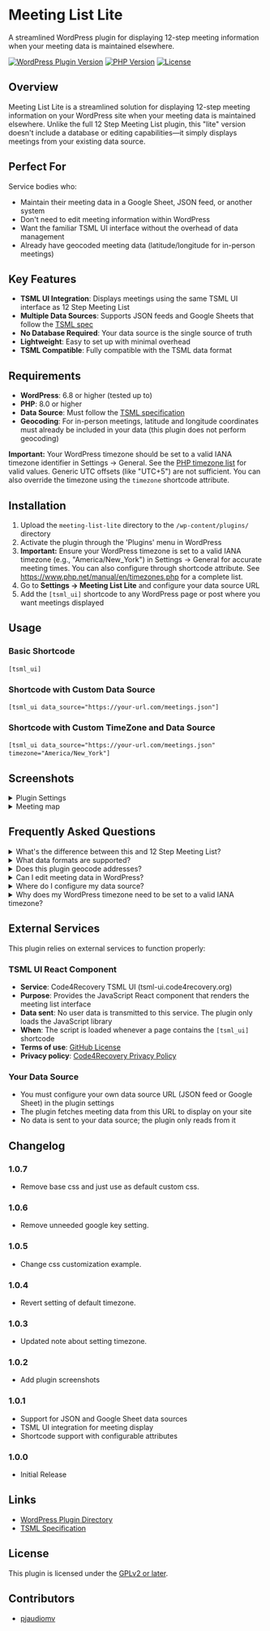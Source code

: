 # Meeting List Lite

A streamlined WordPress plugin for displaying 12-step meeting information when your meeting data is maintained elsewhere.

[![WordPress Plugin Version](https://img.shields.io/badge/WordPress-6.8%20tested-blue)](https://wordpress.org/plugins/meeting-list-lite/)
[![PHP Version](https://img.shields.io/badge/PHP-8.0%2B-purple)](https://www.php.net/)
[![License](https://img.shields.io/badge/license-GPLv2%2B-green)](http://www.gnu.org/licenses/gpl-2.0.html)

## Overview

Meeting List Lite is a streamlined solution for displaying 12-step meeting information on your WordPress site when your meeting data is maintained elsewhere. Unlike the full 12 Step Meeting List plugin, this "lite" version doesn't include a database or editing capabilities—it simply displays meetings from your existing data source.

## Perfect For

Service bodies who:
- Maintain their meeting data in a Google Sheet, JSON feed, or another system
- Don't need to edit meeting information within WordPress
- Want the familiar TSML UI interface without the overhead of data management
- Already have geocoded meeting data (latitude/longitude for in-person meetings)

## Key Features

- **TSML UI Integration**: Displays meetings using the same TSML UI interface as 12 Step Meeting List
- **Multiple Data Sources**: Supports JSON feeds and Google Sheets that follow the [TSML spec](https://github.com/code4recovery/spec)
- **No Database Required**: Your data source is the single source of truth
- **Lightweight**: Easy to set up with minimal overhead
- **TSML Compatible**: Fully compatible with the TSML data format

## Requirements

- **WordPress**: 6.8 or higher (tested up to)
- **PHP**: 8.0 or higher
- **Data Source**: Must follow the [TSML specification](https://github.com/code4recovery/spec)
- **Geocoding**: For in-person meetings, latitude and longitude coordinates must already be included in your data (this plugin does not perform geocoding)

**Important:** Your WordPress timezone should be set to a valid IANA timezone identifier in Settings → General. See the [PHP timezone list](https://www.php.net/manual/en/timezones.php) for valid values. Generic UTC offsets (like "UTC+5") are not sufficient. You can also override the timezone using the `timezone` shortcode attribute.

## Installation

1. Upload the `meeting-list-lite` directory to the `/wp-content/plugins/` directory
2. Activate the plugin through the 'Plugins' menu in WordPress
3. **Important:** Ensure your WordPress timezone is set to a valid IANA timezone (e.g., "America/New_York") in Settings → General for accurate meeting times. You can also configure through shortcode attribute. See https://www.php.net/manual/en/timezones.php for a complete list.
4. Go to **Settings → Meeting List Lite** and configure your data source URL
5. Add the `[tsml_ui]` shortcode to any WordPress page or post where you want meetings displayed

## Usage

### Basic Shortcode
```
[tsml_ui]
```

### Shortcode with Custom Data Source
```
[tsml_ui data_source="https://your-url.com/meetings.json"]
```

### Shortcode with Custom TimeZone and Data Source
```
[tsml_ui data_source="https://your-url.com/meetings.json" timezone="America/New_York"]
```

## Screenshots

<details>
<summary>Plugin Settings</summary>

![Plugin Settings](assets/screenshot-1.png "Plugin Settings")
</details>
<details>
<summary>Meeting map</summary>

![Plugin Settings](assets/screenshot-2.png "Meeting map")
</details>

## Frequently Asked Questions

<details>
<summary>What's the difference between this and 12 Step Meeting List?</summary>

12 Step Meeting List is a full-featured plugin that stores meeting data in your WordPress database and includes editing capabilities, geocoding, and data management tools. Meeting List Lite is designed for service bodies who maintain their meeting data elsewhere and just need to display it on their WordPress site.
</details>

<details>
<summary>What data formats are supported?</summary>

The plugin supports JSON feeds and Google Sheets that conform to the [TSML specification](https://github.com/code4recovery/spec).
</details>

<details>
<summary>Does this plugin geocode addresses?</summary>

No. Your data source must already include latitude and longitude coordinates for in-person meetings. If you need geocoding, consider using the full 12 Step Meeting List plugin instead.
</details>

<details>
<summary>Can I edit meeting data in WordPress?</summary>

No. This is a display-only plugin. Your data source (JSON feed, Google Sheet, etc.) is the single source of truth. To edit meetings, update your external data source.
</details>

<details>
<summary>Where do I configure my data source?</summary>

Go to **Settings → Meeting List Lite** in your WordPress dashboard, or use the `data_source` attribute in your shortcode.
</details>

<details>
<summary>Why does my WordPress timezone need to be set to a valid IANA timezone?</summary>

The plugin requires a proper IANA timezone identifier (like "America/New_York" or "Europe/London") to correctly display meeting times. Generic UTC offsets (like "UTC+5") are not sufficient. You can set this in Settings → General, override it with the `timezone` shortcode attribute. Find a complete list of valid timezones at https://www.php.net/manual/en/timezones.php
</details>

## External Services

This plugin relies on external services to function properly:

### TSML UI React Component

- **Service**: Code4Recovery TSML UI (tsml-ui.code4recovery.org)
- **Purpose**: Provides the JavaScript React component that renders the meeting list interface
- **Data sent**: No user data is transmitted to this service. The plugin only loads the JavaScript library
- **When**: The script is loaded whenever a page contains the `[tsml_ui]` shortcode
- **Terms of use**: [GitHub License](https://github.com/code4recovery/tsml-ui/blob/main/LICENSE)
- **Privacy policy**: [Code4Recovery Privacy Policy](https://code4recovery.org/privacy/)

### Your Data Source

- You must configure your own data source URL (JSON feed or Google Sheet) in the plugin settings
- The plugin fetches meeting data from this URL to display on your site
- No data is sent to your data source; the plugin only reads from it

## Changelog

### 1.0.7

* Remove base css and just use as default custom css.

### 1.0.6

* Remove unneeded google key setting.

### 1.0.5

* Change css customization example.

### 1.0.4

* Revert setting of default timezone.

### 1.0.3

- Updated note about setting timezone.

### 1.0.2

- Add plugin screenshots

### 1.0.1

- Support for JSON and Google Sheet data sources
- TSML UI integration for meeting display
- Shortcode support with configurable attributes

### 1.0.0

- Initial Release

## Links

- [WordPress Plugin Directory](https://wordpress.org/plugins/meeting-list-lite/)
- [TSML Specification](https://github.com/code4recovery/spec)

## License

This plugin is licensed under the [GPLv2 or later](http://www.gnu.org/licenses/gpl-2.0.html).

## Contributors

- [pjaudiomv](https://github.com/pjaudiomv)
